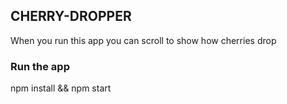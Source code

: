 ## CHERRY-DROPPER

When you run this app you can scroll to show how cherries drop

### Run the app

npm install && npm start
